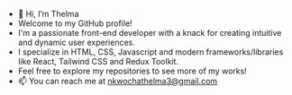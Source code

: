 - 👋 Hi, I’m Thelma
- Welcome to my GitHub profile!
- I'm a passionate front-end developer with a knack for creating intuitive and dynamic user experiences.
- I specialize in HTML, CSS, Javascript and modern frameworks/libraries like React, Tailwind CSS and Redux Toolkit. 
- Feel free to explore my repositories to see more of my works!
- 📫 You can reach me at nkwochathelma3@gmail.com


